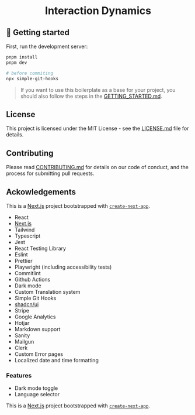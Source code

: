 <h1 align="center">
  Interaction Dynamics
</h1>

## 🚀 Getting started

First, run the development server:

```bash
pnpm install
pnpm dev

# before commiting
npx simple-git-hooks
```

> If you want to use this boilerplate as a base for your project, you should also follow the steps in the [GETTING_STARTED.md](./GETTING_STARTED.md).

## License

This project is licensed under the MIT License - see the [LICENSE.md](LICENSE.md) file for details.

## Contributing

Please read [CONTRIBUTING.md](CONTRIBUTING.md) for details on our code of conduct, and the process for submitting pull requests.

## Ackowledgements

This is a [Next.js](https://nextjs.org/) project bootstrapped with [`create-next-app`](https://github.com/vercel/next.js/tree/canary/packages/create-next-app).

- React
- [Next.js](https://nextjs.org/)
- Tailwind
- Typescript
- Jest
- React Testing Library
- Eslint
- Prettier
- Playwright (including accessibility tests)
- Commitlint
- Github Actions
- Dark mode
- Custom Translation system
- Simple Git Hooks
- [shadcn/ui](https://ui.shadcn.com/)
- Stripe
- Google Analytics
- Hotjar
- Markdown support
- Sanity
- Mailgun
- Clerk
- Custom Error pages
- Localized date and time formatting

### Features

- Dark mode toggle
- Language selector

This is a [Next.js](https://nextjs.org/) project bootstrapped with [`create-next-app`](https://github.com/vercel/next.js/tree/canary/packages/create-next-app).
